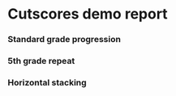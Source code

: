 # Cutscores demo report

### Standard grade progression
<div data-pym-src="//viz.literasee.io/i.html?student=standard"></div>

### 5th grade repeat
<div class="full-width" data-pym-src="//viz.literasee.io/i.html?student=standard"></div>

### Horizontal stacking
<div class="full-width horizontal">
    <div data-pym-src="//viz.literasee.io/i.html"></div>
    <div data-pym-src="//viz.literasee.io/i.html?student=skipped"></div>
    <div data-pym-src="//viz.literasee.io/i.html?student=split"></div>
</div>

